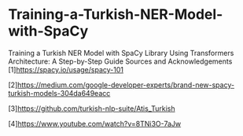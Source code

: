 # Training-a-Turkish-NER-Model-with-SpaCy
Training a Turkish NER Model with SpaCy Library Using Transformers Architecture: A Step-by-Step Guide
Sources and Acknowledgements
[1]https://spacy.io/usage/spacy-101

[2]https://medium.com/google-developer-experts/brand-new-spacy-turkish-models-304da649eacc

[3]https://github.com/turkish-nlp-suite/Atis_Turkish

[4]https://www.youtube.com/watch?v=8TNi3O-7aJw
